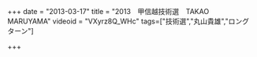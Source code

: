 +++
date = "2013-03-17"
title = "2013　甲信越技術選　TAKAO　MARUYAMA"
videoid = "VXyrz8Q_WHc"
tags=["技術選","丸山貴雄","ロングターン"]

+++
